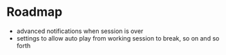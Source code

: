 # Roadmap

- advanced notifications when session is over
- settings to allow auto play from working session to break, so on and so forth
